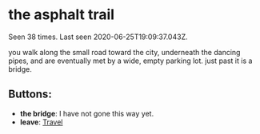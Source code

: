 # the asphalt trail

Seen 38 times. Last seen 2020-06-25T19:09:37.043Z.

you walk along the small road toward the city, underneath the dancing pipes, and are eventually met by a wide, empty parking lot. just past it is a bridge.

## Buttons:

- **the bridge**: I have not gone this way yet.
- **leave**: [Travel](Travel-travel.md)